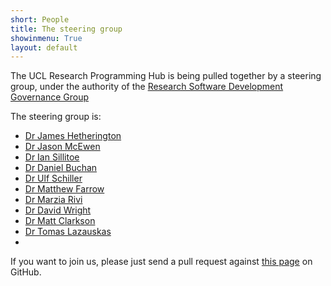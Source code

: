 ```yaml
---
short: People 
title: The steering group 
showinmenu: True
layout: default
---
```


The UCL Research Programming Hub is being pulled together by a steering group,
under the authority of the 
[Research Software Development Governance Group](http://www.ucl.ac.uk/isd/about/governance/research-it/research-software-group)

The steering group is:

* [Dr James Hetherington](https://www.ucl.ac.uk/research-it-services/our-people/james)
* [Dr Jason McEwen](http://www.jasonmcewen.org)
* [Dr Ian Sillitoe](http://www.biochem.ucl.ac.uk/~sillitoe/)
* [Dr Daniel Buchan](http://www.cs.ucl.ac.uk/people_new/D.Buchan.html/)
* [Dr Ulf Schiller](http://www.lattice-boltzmann.de)
* [Dr Matthew Farrow](http://www.ucl.ac.uk/klmc/People/Farrow.html)
* [Dr Marzia Rivi](http://www.ucl.ac.uk/star/people/marziarivi)
* [Dr David Wright](http://ccs.chem.ucl.ac.uk/~dave)
* [Dr Matt Clarkson](http://cmic.cs.ucl.ac.uk/staff/matt_clarkson/)
* [Dr Tomas Lazauskas](http://www.ucl.ac.uk/klmc/People/Lazauskas.html)
* 
If you want to join us, please just send a pull request against [this page](https://github.com/UCLProgrammingHub/web/blob/master/people/index.md) on GitHub.
